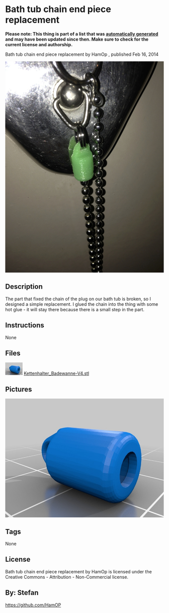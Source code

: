 Bath tub chain end piece replacement
===============
**Please note: This thing is part of a list that was [automatically generated](https://github.com/carlosgs/export-things) and may have been updated since then. Make sure to check for the current license and authorship.**  

Bath tub chain end piece replacement  by HamOp , published Feb 16, 2014

![Image](img/IMG_2610_display_large.jpg)

Description
--------
The part that fixed the chain of the plug on our bath tub is broken, so I designed a simple replacement. I glued the chain into the thing with some hot glue - it will stay there because there is a small step in the part.

Instructions
--------
None

Files
--------
[![Image](img/Kettenhalter_Badewanne-V4_preview_tinycard.jpg)](Kettenhalter_Badewanne-V4.stl)
 [ Kettenhalter_Badewanne-V4.stl](Kettenhalter_Badewanne-V4.stl)  



Pictures
--------
![Image](img/Kettenhalter_Badewanne-V4_display_large.jpg)


Tags
--------
None  

  

License
--------
Bath tub chain end piece replacement by HamOp is licensed under the Creative Commons - Attribution - Non-Commercial license.  



By: Stefan
--------
<https://github.com/HamOP>
